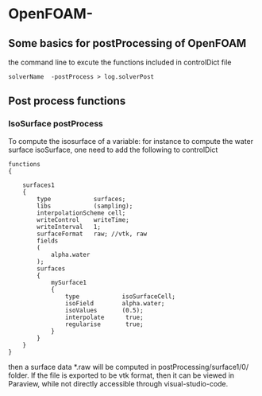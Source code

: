 # OpenFOAM-

## Some basics for postProcessing of OpenFOAM
the command line to excute the functions included in controlDict file
```
solverName  -postProcess > log.solverPost
```

## Post process functions

### IsoSurface postProcess
To compute the isosurface of a variable: for instance to compute the water surface isoSurface, one need to add the following to controlDict
```
functions
{

    surfaces1
    {
        type            surfaces;
        libs            (sampling);
        interpolationScheme cell;
        writeControl    writeTime;
        writeInterval   1;
        surfaceFormat   raw; //vtk, raw
        fields
        (
            alpha.water
        );
        surfaces
        {
            mySurface1
            {
                type            isoSurfaceCell;
                isoField        alpha.water;
                isoValues       (0.5);
                interpolate      true;
                regularise       true;
            }
        }
    }
}
```
then a surface data *.raw will be computed in postProcessing/surface1/0/  folder. If the file is exported to be vtk format, then it can be viewed in Paraview, while not directly accessible through visual-studio-code.
